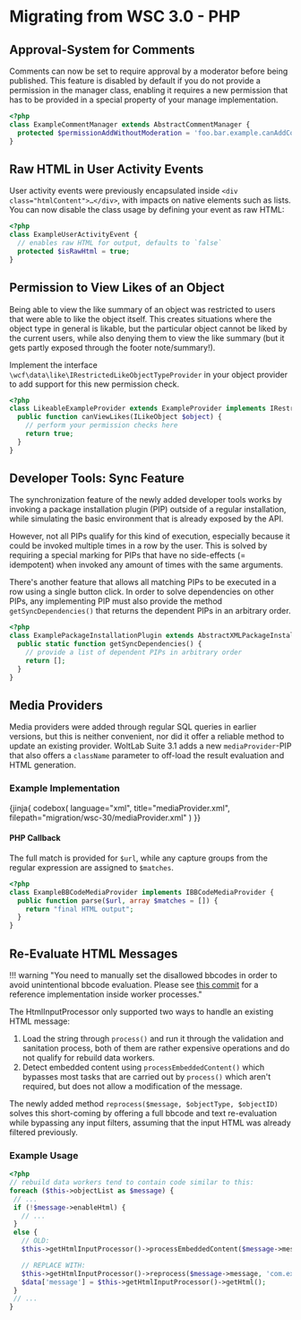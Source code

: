 # Migrating from WSC 3.0 - PHP

## Approval-System for Comments

Comments can now be set to require approval by a moderator before being published. This feature is disabled by default if you do not provide a permission in the manager class, enabling it requires a new permission that has to be provided in a special property of your manage implementation.

```php title="files/lib/system/comment/manager/ExampleCommentManager.class.php"
<?php
class ExampleCommentManager extends AbstractCommentManager {
  protected $permissionAddWithoutModeration = 'foo.bar.example.canAddCommentWithoutModeration';
}
```

## Raw HTML in User Activity Events

User activity events were previously encapsulated inside `<div class="htmlContent">…</div>`, with impacts on native elements such as lists. You can now disable the class usage by defining your event as raw HTML:


```php title="files/lib/system/user/activity/event/ExampleUserActivityEvent.class.php"
<?php
class ExampleUserActivityEvent {
  // enables raw HTML for output, defaults to `false`
  protected $isRawHtml = true;
}
```

## Permission to View Likes of an Object

Being able to view the like summary of an object was restricted to users that were able to like the object itself. This creates situations where the object type in general is likable, but the particular object cannot be liked by the current users, while also denying them to view the like summary (but it gets partly exposed through the footer note/summary!).

Implement the interface `\wcf\data\like\IRestrictedLikeObjectTypeProvider` in your object provider to add support for this new permission check.

```php title="files/lib/data/example/LikeableExampleProvider.class.php"
<?php
class LikeableExampleProvider extends ExampleProvider implements IRestrictedLikeObjectTypeProvider, IViewableLikeProvider {
  public function canViewLikes(ILikeObject $object) {
    // perform your permission checks here
    return true;
  }
}
```

## Developer Tools: Sync Feature

The synchronization feature of the newly added developer tools works by invoking a package installation plugin (PIP) outside of a regular installation, while simulating the basic environment that is already exposed by the API.

However, not all PIPs qualify for this kind of execution, especially because it could be invoked multiple times in a row by the user. This is solved by requiring a special marking for PIPs that have no side-effects (= idempotent) when invoked any amount of times with the same arguments.

There's another feature that allows all matching PIPs to be executed in a row using a single button click. In order to solve dependencies on other PIPs, any implementing PIP must also provide the method `getSyncDependencies()` that returns the dependent PIPs in an arbitrary order.

```php title="files/lib/data/package/plugin/ExamplePackageInstallationPlugin.class.php"
<?php
class ExamplePackageInstallationPlugin extends AbstractXMLPackageInstallationPlugin implements IIdempotentPackageInstallationPlugin {
  public static function getSyncDependencies() {
    // provide a list of dependent PIPs in arbitrary order
    return [];
  }
}
```

## Media Providers

Media providers were added through regular SQL queries in earlier versions, but this is neither convenient, nor did it offer a reliable method to update an existing provider. WoltLab Suite 3.1 adds a new `mediaProvider`-PIP that also offers a `className` parameter to off-load the result evaluation and HTML generation.

### Example Implementation

{jinja{ codebox(
    language="xml",
    title="mediaProvider.xml",
    filepath="migration/wsc-30/mediaProvider.xml"
) }}

#### PHP Callback

The full match is provided for `$url`, while any capture groups from the regular expression are assigned to `$matches`.

```php
<?php
class ExampleBBCodeMediaProvider implements IBBCodeMediaProvider {
  public function parse($url, array $matches = []) {
    return "final HTML output";
  }
}
```

## Re-Evaluate HTML Messages

!!! warning "You need to manually set the disallowed bbcodes in order to avoid unintentional bbcode evaluation. Please see [this commit](https://github.com/WoltLab/WCF/commit/7e058783da1378dda5393a9bb4df9cfe94e5b394) for a reference implementation inside worker processes."

The HtmlInputProcessor only supported two ways to handle an existing HTML message:

 1. Load the string through `process()` and run it through the validation and sanitation process, both of them are rather expensive operations and do not qualify for rebuild data workers.
 2. Detect embedded content using `processEmbeddedContent()` which bypasses most tasks that are carried out by `process()` which aren't required, but does not allow a modification of the message.

The newly added method `reprocess($message, $objectType, $objectID)` solves this short-coming by offering a full bbcode and text re-evaluation while bypassing any input filters, assuming that the input HTML was already filtered previously.

### Example Usage

```php
<?php
// rebuild data workers tend to contain code similar to this:
foreach ($this->objectList as $message) {
 // ...
 if (!$message->enableHtml) {
   // ...
 }
 else {
   // OLD:
   $this->getHtmlInputProcessor()->processEmbeddedContent($message->message, 'com.example.foo.message', $message->messageID);

   // REPLACE WITH:
   $this->getHtmlInputProcessor()->reprocess($message->message, 'com.example.foo.message', $message->messageID);
   $data['message'] = $this->getHtmlInputProcessor()->getHtml();
 }
 // ...
}
```
